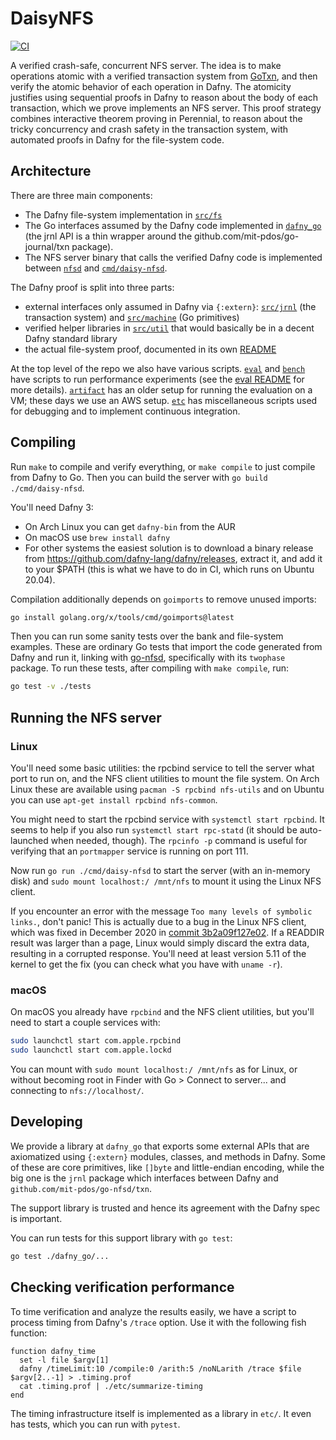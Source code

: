 # DaisyNFS

[![CI](https://github.com/mit-pdos/daisy-nfsd/actions/workflows/main.yml/badge.svg)](https://github.com/mit-pdos/daisy-nfsd/actions/workflows/main.yml)

A verified crash-safe, concurrent NFS server. The idea is to make operations
atomic with a verified transaction system from
[GoTxn](https://github.com/mit-pdos/go-journal), and then verify the atomic
behavior of each operation in Dafny. The atomicity justifies using sequential
proofs in Dafny to reason about the body of each transaction, which we prove
implements an NFS server. This proof strategy combines interactive theorem
proving in Perennial, to reason about the tricky concurrency and crash safety in
the transaction system, with automated proofs in Dafny for the file-system code.

## Architecture

There are three main components:

- The Dafny file-system implementation in [`src/fs`](src/fs/)
- The Go interfaces assumed by the Dafny code implemented in
  [`dafny_go`](dafny_go/) (the jrnl API is a thin wrapper around the
  github.com/mit-pdos/go-journal/txn package).
- The NFS server binary that calls the verified Dafny code is implemented
  between [`nfsd`](nfsd/) and [`cmd/daisy-nfsd`](cmd/daisy-nfsd/).

The Dafny proof is split into three parts:

- external interfaces only assumed in Dafny via `{:extern}`:
  [`src/jrnl`](src/jrnl) (the transaction system) and
  [`src/machine`](src/machine) (Go primitives)
- verified helper libraries in [`src/util`](src/util) that would basically be in
  a decent Dafny standard library
- the actual file-system proof, documented in its own [README](src/fs/README.md)

At the top level of the repo we also have various scripts. [`eval`](eval/) and
[`bench`](bench/) have scripts to run performance experiments (see the [eval
README](eval/README.md) for more details). [`artifact`](artifact/) has an older
setup for running the evaluation on a VM; these days we use an AWS setup.
[`etc`](etc/) has miscellaneous scripts used for debugging and to implement
continuous integration.

## Compiling

Run `make` to compile and verify everything, or `make compile` to just compile
from Dafny to Go. Then you can build the server with `go build ./cmd/daisy-nfsd`.

You'll need Dafny 3:

- On Arch Linux you can get `dafny-bin` from the AUR
- On macOS use `brew install dafny`
- For other systems the easiest solution is to download a binary release from
  <https://github.com/dafny-lang/dafny/releases>, extract it, and add it to your
  $PATH (this is what we have to do in CI, which runs on Ubuntu 20.04).

Compilation additionally depends on `goimports` to remove unused imports:

```sh
go install golang.org/x/tools/cmd/goimports@latest
```

Then you can run some sanity tests over the bank and file-system examples.
These are ordinary Go tests that import the code generated from Dafny and
run it, linking with [go-nfsd](https://github.com/mit-pdos/go-nfsd),
specifically with its `twophase` package. To run these tests,
after compiling with `make compile`, run:

```sh
go test -v ./tests
```

## Running the NFS server

### Linux

You'll need some basic utilities: the rpcbind service to tell the server what
port to run on, and the NFS client utilities to mount the file system. On Arch
Linux these are available using `pacman -S rpcbind nfs-utils` and on Ubuntu you
can use `apt-get install rpcbind nfs-common`.

You might need to start the rpcbind service with `systemctl start rpcbind`. It
seems to help if you also run `systemctl start rpc-statd` (it should be
auto-launched when needed, though). The `rpcinfo -p` command is useful for
verifying that an `portmapper` service is running on port 111.

Now run `go run ./cmd/daisy-nfsd` to start the server (with an in-memory disk)
and `sudo mount localhost:/ /mnt/nfs` to mount it using the Linux NFS client.

If you encounter an error with the message `Too many levels of symbolic links.`,
don't panic! This is actually due to a bug in the Linux NFS client, which was
fixed in December 2020 in [commit
3b2a09f127e02](https://git.kernel.org/pub/scm/linux/kernel/git/torvalds/linux.git/commit/?id=3b2a09f127e025674945e82c1ec0c88d6740280e).
If a READDIR result was larger than a page, Linux would simply discard the extra
data, resulting in a corrupted response. You'll need at least version 5.11 of
the kernel to get the fix (you can check what you have with `uname -r`).

### macOS

On macOS you already have `rpcbind` and the NFS client utilities, but you'll
need to start a couple services with:

```sh
sudo launchctl start com.apple.rpcbind
sudo launchctl start com.apple.lockd
```

You can mount with `sudo mount localhost:/ /mnt/nfs` as for Linux, or without
becoming root in Finder with Go > Connect to server... and connecting to
`nfs://localhost/`.

## Developing

We provide a library at `dafny_go` that exports some external APIs that are
axiomatized using `{:extern}` modules, classes, and methods in Dafny. Some of
these are core primitives, like `[]byte` and little-endian encoding, while the
big one is the `jrnl` package which interfaces between Dafny and
`github.com/mit-pdos/go-nfsd/txn`.

The support library is trusted and hence its agreement with the Dafny spec is
important.

You can run tests for this support library with `go test`:

```sh
go test ./dafny_go/...
```

## Checking verification performance

To time verification and analyze the results easily, we have a script to process timing from Dafny's `/trace` option. Use it with the following fish function:

```fish
function dafny_time
  set -l file $argv[1]
  dafny /timeLimit:10 /compile:0 /arith:5 /noNLarith /trace $file $argv[2..-1] > .timing.prof
  cat .timing.prof | ./etc/summarize-timing
end
```

The timing infrastructure itself is implemented as a library in `etc/`. It even
has tests, which you can run with `pytest`.

